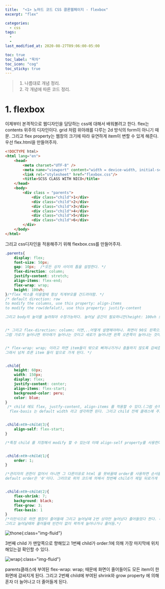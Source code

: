 ```yaml
---
title:  "<1> 노마드 코드 CSS 클론웹페이지 - flexbox"
excerpt: "flex"

categories:
  - css
tags:
  - 
  - 
last_modified_at: 2020-08-27T09:06:00-05:00

toc: true
toc_label: "목차"
toc_icon: "cog"
toc_sticky: true
---
```


> 1. 나름대로 개념 정리.  
> 2. 각 개념에 따른 코드 정리.  


# 1. flexbox

이제부터 본격적으로 웹디자인을 담당하는 css에 대해서 배워볼려고 한다. flex는 contents 위주의 디자인이다. grid 처럼 위아래를 다루는 2d 방식의 form이 아니기 때문. 그리고 flex property는 웹창의 크기에 따라 유연하게 item이 변할 수 있게 해준다.  우선 flex.html을 만들어주자.


```html
<!DOCTYPE html>
<html lang="en">
    <head>
        <meta charset="UTF-8" />
        <meta name="viewport" content="width = device-width, initial-scale = 1.0" />
        <link rel="stylesheet" href="flexbox.css"/>
        <title>SCSS CLASS WITH NICO</title>
    </head>
    <body>
        <div class = "parents">
            <div class="child">1</div>
            <div class="child">2</div>
            <div class="child">3</div>                 
            <div class="child">4</div>
            <div class="child">5</div>
            <div class="child">6</div> 
        </div>
    </body>
</html>
```

그리고 css디자인을 적용해주기 위해 flexbox.css를 만들어주자.

```css
.parents{
    display: flex;    
    font-size: 50px;
    gap: 10px;  /*모든 상자 사이의 틈을 설정한다. */
    flex-direction: column;
    justify-content: stretch;
    align-items: flex-end;
    flex-wrap: wrap;
    height: 100vh;
}/*flex 박스를 이용할때 항상 직계부모를 건드려야함. */
/* default direction: row
to modify the columns, use this property: align-items
to modify the row(defalut), use this property: justify-content

그리고 body의 높이를 늘려줘야 수정가능하다. 늘어날 공간이 필요하니깐(height: 100vh 로 해줌--화면을 100%활용함)


/* 그리고 flex-direction: column; 이면,..어떻게 설명해야하나. 화면이 90도 왼쪽으로 돌아갔다고 보면 된다
그럼 가로가 늘어나면 위아래가 늘어나는 것이고 세로가 늘어나면 왼쪽 오른쪽이 늘어나는 것이다. */


/* flex-wrap: wrap; 이라고 하면 item들이 밖으로 삐져나가거나 충돌하지 않도록 감싸준다고 생각하면 된다. 
그래서 넘쳐 흐른 item 들이 밑으로 가게 된다. */


.child{    
    height: 60px;
    width: 150px;
    display: flex;
    justify-content: center;
    align-items: flex-start;    
    background-color: peru;
    color: blue;
}
 /* child 에도 flex, justfy-content, align-items 를 적용할 수 있다.(그럼 숫자의 위치가 바뀌겠지.) 
  flex-basis 는 default width 라고 생각하면 된다. 그리고 child 전체 클래스에 주로 적용된다. */


.child:nth-child(3){
    align-self: flex-start;
}

/*특정 child 를 지정해서 modify 할 수 있는데 이때 align-self property를 사용한다. */


.child:nth-child(1){
    order: 1;
}

/*관리자의 권한이 없어서 아니면 그 다른이유로 html 을 못바꿀때 order를 사용하면 순서를 바꿀 수 있다. 그리고 참고로
default order은 '0'이다. 그러므로 위의 코드에 의해서 첫번째 child가 제일 뒤로가게 된다.*/


.child:nth-child(2){
    flex-shrink: 7;
    background: black;
    flex-grow: 3;
    flex-basis: 1
} 
/*이런식으로 하면 웹창이 줄어들때 그리고 늘어날때 2번 상자만 늘어났다 줄어들었다 한다. 다른상자에 비해 
그리고 늘어날때와 줄어들때 빈칸이 없이 꽉차게 늘어나거나 줄어듬.*/
```


![thone](https://yeonghunko.github.io/assets/img/css/thone.png){:class="img-fluid"}

3번째 child 가 맨앞쪽으로 향해있고 1번째 child가 order:1에 의해 가장 마지막에 위치해있는걸 확인할 수 있다.


![wrap](https://yeonghunko.github.io/assets/img/css/wrap.png){:class="img-fluid"}


parents클래스에 부여된 flex-wrap: wrap; 때문에 화면이 줄어들어도 모든 item이 한 화면에 감싸지게 된다. 그리고 2번째 child에 부여된 shrink와 grow property 에 의해 혼자 더 늘어나고 더 줄어들게 된다.

